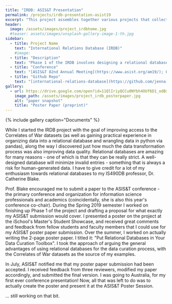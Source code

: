 ```yaml
---
title: "IRDB: ASIS&T Presentation"
permalink: /projects/irdb-presentation-asist19
excerpt: "This project assembles together various projects that collect data on international relations (i.e. Correlates of War, ICOW, Polity IV) into one cohesive relational database. The GitHub repo contains the database schema, the original CSV files, and python scripts for transforming those CSV files into tables for the database."
header:
  image: /assets/images/project_irdbhome.jpg
  #teaser: assets/images/unsplash-gallery-image-1-th.jpg
sidebar:
  - title: Project Name
    text: "International Relations Database (IRDB)"
    #image:
  - title: "Description"
    text: "Phase 1 of the IRDB involves designing a relational database for the Correlates of War datasets and writing python scripts to transform the available datasets into SQL insert statements."
  - title: "Conference"
    text: "[ASIS&T 82nd Annual Meeting](https://www.asist.org/am19/); October 19-23, 2019; Melbourne, Australia"
  - title: "Github Repo"
    text: "[international-relations-database](https://github.com/jenna-jordan/international-relations-database)"
gallery:
  - url: https://drive.google.com/open?id=11QlIriyQCCu0NYbh4OUf6D1_odBxGVb7
    image_path: /assets/images/project_irdb_posterpaper.jpg
    alt: "paper snapshot"
    title: "Poster Paper (preprint)"
---
```


{% include gallery caption="Documents" %}

While I started the IRDB project with the goal of improving access to the Correlates of War datasets (as well as gaining practical experience in organizing data into a relational database and wrangling data in python via pandas), along the way I discovered just how much the data transformation process was also improving data quality. Relational databases are amazing for many reasons - one of which is that they can be really strict. A well-designed database will minimize invalid entries - something that is always a risk for human-generated data. I have to give credit for a lot of my enthusiasm towards relational databases to my IS490DB professor, Dr. Catherine Blake.

Prof. Blake encouraged me to submit a paper to the ASIS&T conference - the primary conference and organization for information science professionals and academics (coincidentally, she is also this year's conference co-chair). During the Spring 2019 semester I worked on finishing up Phase 1 of the project and drafting a proposal for what exactly my ASIS&T submission would cover. I presented a poster on the project at the iSchool's Master's Student Showcase, and received great comments and feedback from fellow students and faculty members that I could use for my ASIS&T poster paper submission. Over the summer, I worked on actually writing the 2-page poster paper. I titled it: "Put Relational Databases in Your Data Curation Toolbox". I took the approach of arguing the general advantages of using relational databases for the data curation process, with the Correlates of War datasets as the source of my examples.

In July, ASIS&T notified me that my poster paper submission had been accepted. I received feedback from three reviewers, modified my paper accordingly, and submitted the final version. I was going to Australia, for my first ever conference presentation! Now, all that was left to do was to actually create the poster and present it at the ASIS&T Poster Session.

... still working on that bit.
